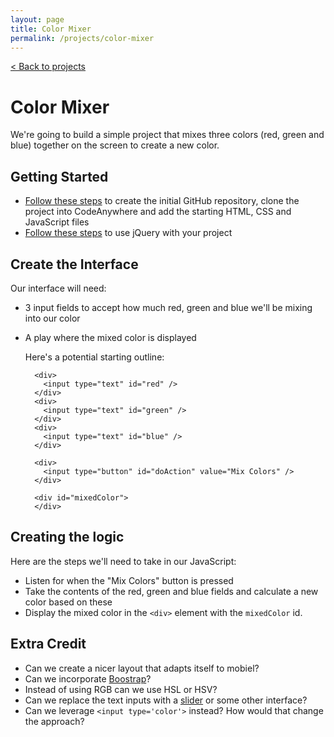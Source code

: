 ```yaml
---
layout: page
title: Color Mixer
permalink: /projects/color-mixer
---
```


[< Back to projects](/projects)

# Color Mixer

We're going to build a simple project that mixes three colors (red, green and blue) together on the screen to create a new color.

## Getting Started

- [Follow these steps](/projects/starter) to create the initial GitHub repository, clone the project into CodeAnywhere and add the starting HTML, CSS and JavaScript files
- [Follow these steps](/projects/jquery) to use jQuery with your project


## Create the Interface

Our interface will need:

- 3 input fields to accept how much red, green and blue we'll be mixing into our color
- A play where the mixed color is displayed


  Here's a potential starting outline:
  
  ```
    <div>
      <input type="text" id="red" />
    </div>  
    <div>
      <input type="text" id="green" />
    </div>  
    <div>
      <input type="text" id="blue" />
    </div>
    
    <div>
      <input type="button" id="doAction" value="Mix Colors" />
    </div>
  
    <div id="mixedColor">
    </div>
  
  ```

  
## Creating the logic

Here are the steps we'll need to take in our JavaScript:

- Listen for when the "Mix Colors" button is pressed
- Take the contents of the red, green and blue fields and calculate a new color based on these
- Display the mixed color in the `<div>` element with the `mixedColor` id.
 

## Extra Credit

- Can we create a nicer layout that adapts itself to mobiel?
- Can we incorporate [Boostrap](/projects/bootstrap)?
- Instead of using RGB can we use HSL or HSV?
- Can we replace the text inputs with a [slider](http://thenewcode.com/757/Playing-With-The-HTML5-range-Slider-Input) or some other interface?
- Can we leverage `<input type='color'>` instead? How would that change the approach?
